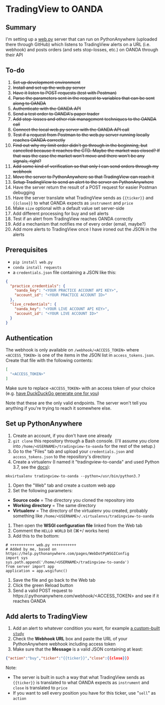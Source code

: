 # TradingView to OANDA

## Summary
I'm setting up a [web.py](https://webpy.org/) server that can run on PythonAnywhere (uploaded there through GitHub) which listens to TradingView alerts on a URL (i.e. webhook) and posts orders (and sets stop-losses, etc.) on OANDA through their API

## To-do
1. ~~Set up development environment~~
1. ~~Install and set up the web.py server~~
1. ~~Have it listen to POST requests (test with Postman)~~
1. ~~Parse the parameters sent in the request to variables that can be sent along to OANDA~~
1. ~~Authenticate with the OANDA API~~
1. ~~Send a test order to OANDA's paper trader~~
1. ~~Add stop-losses and other risk management techniques to the OANDA call~~
1. ~~Connect the local web.py server with the OANDA API call~~
1. ~~Test if a request from Postman to the web.py server running locally reaches OANDA correctly~~
1. ~~Find out why my limit order didn't go through in the beginning, but cancelled because it reaches the GTD. Maybe the market was closed? If that was the case the market won't move and there won't be any signals, right?~~
1. ~~Add some kind of verification so that only I can send orders through my webhook~~
1. ~~Move the server to PythonAnywhere so that TradingView can reach it~~
1. ~~Setup TradingView to send an alert to the server on PythonAnywhere~~
1. Have the server return the result of a POST request for easier Postman debugging
1. Have the server translate what TradingView sends as `{{ticker}}` and `{{close}}` to what OANDA expects as `instrument` and `price`
1. Make `size` optional with a default value set server-side
1. Add different processing for buy and sell alerts
1. Test if an alert from TradingView reaches OANDA correctly
1. Add a mechanism that notifies me of every order (email, maybe?)
1. Add more alerts to TradingView once I have ironed out the JSON in the alerts

## Prerequisites
* `pip install web.py`
* `conda install requests`
* a `credentials.json` file containing a JSON like this:

```json
{
  "practice_credentials": {
    "oanda_key": "<YOUR PRACTICE ACCOUNT API KEY>",
    "account_id": "<YOUR PRACTICE ACCOUNT ID>"
  },
  "live_credentials": {
    "oanda_key": "<YOUR LIVE ACCOUNT API KEY>",
    "account_id": "<YOUR LIVE ACCOUNT ID>"
  }
}
```

## Authentication
The webhook is only available on `/webhook/<ACCESS_TOKEN>` where `<ACCESS_TOKEN>` is one of the items in the JSON list in `access_tokens.json`. Create that file with the following contents:

```json
[
  "<ACCESS_TOKEN>"
]
```

Make sure to replace `<ACCESS_TOKEN>` with an access token of your choice (e.g. [have DuckDuckGo generate one for you](https://duckduckgo.com/?q=password+64))

Note that these are the only valid endpoints. The server won't tell you anything if you're trying to reach it somewhere else.

## Set up PythonAnywhere
1. Create an account, if you don't have one already
1. `git clone` this repository through a Bash console. (I'll assume you clone into `/home/<USERNAME>/tradingview-to-oanda` for the rest of the setup.)
1. Go to the "Files" tab and upload your `credentials.json` and `access_tokens.json` to the repository's directory
1. Create a virtualenv (I named it "tradingview-to-oanda" and used Python 3.7, see the [docs](https://help.pythonanywhere.com/pages/Virtualenvs)):
  ```
  mkvirtualenv tradingview-to-oanda --python=/usr/bin/python3.7
  ```
1. Open the "Web" tab and create a custom web app
1. Set the following parameters:
  * __Source code__ = The directory you cloned the repository into
  * __Working directory__ = The same directory
  * __Virtualenv__ = The directory of the virtualenv you created, probably something like `/home/<USERNAME>/.virtualenvs/tradingview-to-oanda`
1. Then open the __WSGI configuration file__ linked from the Web tab
1. Comment the `HELLO WORLD` bit (⌘+/ works here)
1. Add this to the bottom:
  ```
  # +++++++++++ web.py +++++++++++
  # Added by me, based on https://help.pythonanywhere.com/pages/WebDotPyWSGIConfig
  import sys
  sys.path.append('/home/<USERNAME>/tradingview-to-oanda')
  from server import app
  application = app.wsgifunc()
  ```
1. Save the file and go back to the Web tab
1. Click the green Reload button
1. Send a valid POST request to https://<USERNAME>.pythonanywhere.com/webhook/<ACCESS_TOKEN> and see if it reaches OANDA

## Add alerts to TradingView
1. Add an alert to whatever condition you want, for example [a custom-built `study`](https://www.tradingview.com/pine-script-docs/en/v4/annotations/Alert_conditions.html)
1. Check the __Webhook URL__ box and paste the URL of your PythonAnywhere webhook including access token
1. Make sure that the __Message__ is a valid JSON containing at least:
  ```json
  {"action":"buy","ticker":"{{ticker}}","close":{{close}}}
  ```
  Note:
  * The server is built in such a way that what TradingView sends as `{{ticker}}` is translated to what OANDA expects as `instrument` and `close` is translated to `price`
  * If you want to sell every position you have for this ticker, use "`sell`" as `action`
